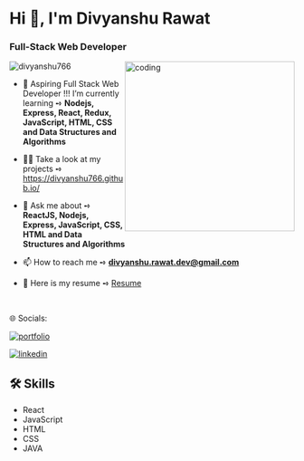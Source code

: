 <h1 align="left">Hi 👋, I'm Divyanshu Rawat</h1>
<h3 align="left">Full-Stack Web Developer</h3>
<img align="right" alt="coding" widht="200" height="300" src="https://camo.githubusercontent.com/40165a147c3dcea0fa1db780bb533fc5f98546ccfb9d5d05ddb2f429277f5348/68747470733a2f2f616e616c7974696373696e6469616d61672e636f6d2f77702d636f6e74656e742f75706c6f6164732f323031382f31322f646576656c6f7065722d6472696262626c652e676966](https://user-images.githubusercontent.com/74038190/212748842-9fcbad5b-6173-4175-8a61-521f3dbb7514.gif">
<p align="left"> <img src="https://komarev.com/ghpvc/?username=divyanshu766&label=Profile%20views&color=0e75b6&style=flat" alt="divyanshu766" /> </p>

- 🌱 Aspiring Full Stack Web Developer !!! I’m currently learning ➺ **Nodejs, Express, React, Redux, JavaScript, HTML, CSS and Data Structures and Algorithms**

- 👨‍💻 Take a look at my projects ➺ https://divyanshu766.github.io/

- 💬 Ask me about ➺ **ReactJS, Nodejs, Express, JavaScript, CSS, HTML and Data Structures and Algorithms**

- 📫 How to reach me ➺ **divyanshu.rawat.dev@gmail.com**
  
- 📝 Here is my resume ➺ [Resume](https://drive.google.com/file/d/1Hsmec9IAa6QAOYjHD7jLAcAx59sGopoC/view?usp=sharing)
  
 <br/>

🌐 Socials:

[![portfolio](https://img.shields.io/badge/my_portfolio-000?style=for-the-badge&logo=ko-fi&logoColor=white)](https://divyanshu766.github.io/)

[![linkedin](https://img.shields.io/badge/linkedin-0A66C2?style=for-the-badge&logo=linkedin&logoColor=white)](https://www.linkedin.com/in/divyanshu-rawat/)

## 🛠 Skills

- React
- JavaScript
- HTML
- CSS
- JAVA
